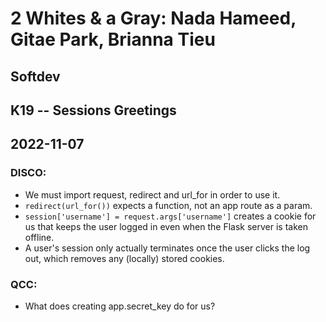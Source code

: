 # 2 Whites & a Gray: Nada Hameed, Gitae Park, Brianna Tieu
## Softdev
## K19 -- Sessions Greetings
## 2022-11-07

### DISCO:
- We must import request, redirect and url_for in order to use it.
- ```redirect(url_for())``` expects a function, not an app route as a param. 
- ```session['username'] = request.args['username']``` creates a cookie for us that keeps the user logged in even when the Flask server is taken offline.
- A user's session only actually terminates once the user clicks the log out, which removes any (locally) stored cookies. 

### QCC:
- What does creating app.secret_key do for us?